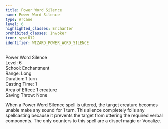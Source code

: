 ```yaml
---
title: Power Word Silence
name: Power Word Silence
type: Arcane
level: 6
highlighted_classes: Enchanter
prohibited_classes: Invoker
icon: spwi612
identifier: WIZARD_POWER_WORD_SILENCE
---
```

Power Word Silence  
Level: 6  
School: Enchantment  
Range: Long  
Duration: 1 turn  
Casting Time: 1  
Area of Effect: 1 creature  
Saving Throw: None  
  
When a Power Word Silence spell is uttered, the target creature becomes unable make any sound for 1 turn. This silence completely foils any spellcasting because it prevents the target from uttering the required verbal components. The only counters to this spell are a dispel magic or Vocalize.  
